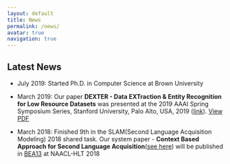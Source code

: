```yaml
---
layout: default
title: News
permalink: /news/
avatar: true
navigation: true
---
```


## Latest News

- July 2019: Started Ph.D. in Computer Science at Brown University

- March 2019: Our paper **DEXTER - Data EXTraction & Entity Recognition for Low Resource Datasets** was presented at the 2019 AAAI Spring Symposium Series, Stanford University, Palo Alto, USA, 2019 ([link](https://www.aaai-make.info/)). [View PDF](/assets/papers/2019/dexter_aaai_make.pdf)

<!-- - December 2018: Our paper **DEXTER - Data EXTraction & Entity Recognition for Low Resource Datasets** has been accepted at the 2019 AAAI Spring Symposium Series, Stanford University, Palo Alto, USA, 2019 ([link](https://www.aaai-make.info/)) -->

- March 2018: Finished 9th in the SLAM(Second Language Acquisition Modeling) 2018 shared task. Our system paper \- **Context Based Approach
for Second Language Acquisition**([see here](http://sharedtask.duolingo.com/papers/nayak.slam18.pdf)) will be published in [BEA13](https://www.cs.rochester.edu/~tetreaul/naacl-bea13.html) at NAACL-HLT 2018

<!-- - December 2017: Serving on the Program Committee of [ACL Student Research Workshop 2018](https://sites.google.com/view/aclsrw2018/), Melbourne, Australia -->

<!-- - November 2017: I joined [Stride.AI](https://stride.ai) as a NLP Engineer. Previously I worked with Prof. H S Jamadagni as an Intern during my bachelors and briefly as a Project Assistant after graduating, at Indian Institute of Science -->

<!-- - July 2017: Presented **V for Vocab: An Intelligent Flashcard Application** at ACL SRW 2017 in Vancouver, Canada -->

<!--
- June 2017: Received Travel Grant from Association for Computational Linguistics (ACL) to attend the ACL SRW 2017 to be held in Vancouver, Canada -->

<!-- - May 2017: Received Best outgoing student from Information Science and Engineering Department, M S Ramaiah Institute of Technology -->

<!-- - July 2015: Started Interning at Indian Institute of Science, Bangalore under Prof. H S Jamadagni -->